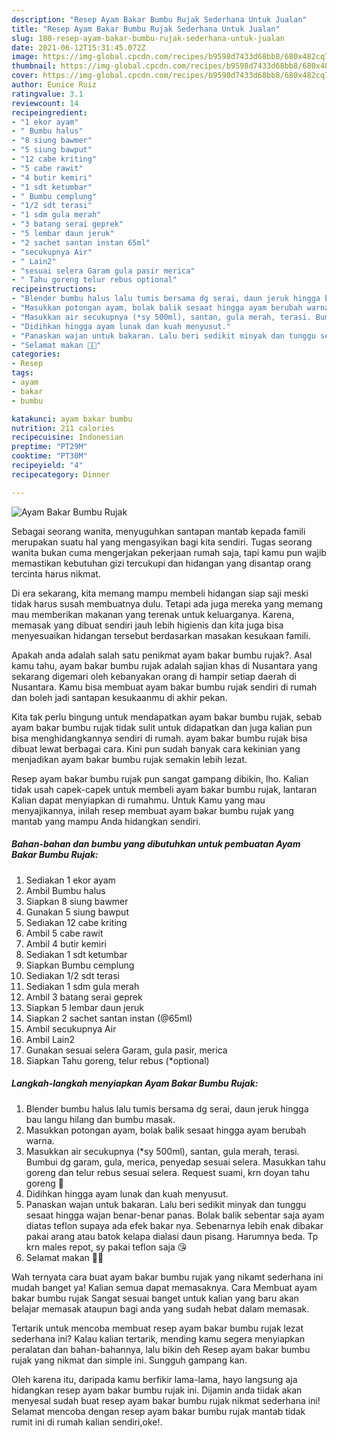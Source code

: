 ```yaml
---
description: "Resep Ayam Bakar Bumbu Rujak Sederhana Untuk Jualan"
title: "Resep Ayam Bakar Bumbu Rujak Sederhana Untuk Jualan"
slug: 180-resep-ayam-bakar-bumbu-rujak-sederhana-untuk-jualan
date: 2021-06-12T15:31:45.072Z
image: https://img-global.cpcdn.com/recipes/b9598d7433d68bb8/680x482cq70/ayam-bakar-bumbu-rujak-foto-resep-utama.jpg
thumbnail: https://img-global.cpcdn.com/recipes/b9598d7433d68bb8/680x482cq70/ayam-bakar-bumbu-rujak-foto-resep-utama.jpg
cover: https://img-global.cpcdn.com/recipes/b9598d7433d68bb8/680x482cq70/ayam-bakar-bumbu-rujak-foto-resep-utama.jpg
author: Eunice Ruiz
ratingvalue: 3.1
reviewcount: 14
recipeingredient:
- "1 ekor ayam"
- " Bumbu halus"
- "8 siung bawmer"
- "5 siung bawput"
- "12 cabe kriting"
- "5 cabe rawit"
- "4 butir kemiri"
- "1 sdt ketumbar"
- " Bumbu cemplung"
- "1/2 sdt terasi"
- "1 sdm gula merah"
- "3 batang serai geprek"
- "5 lembar daun jeruk"
- "2 sachet santan instan 65ml"
- "secukupnya Air"
- " Lain2"
- "sesuai selera Garam gula pasir merica"
- " Tahu goreng telur rebus optional"
recipeinstructions:
- "Blender bumbu halus lalu tumis bersama dg serai, daun jeruk hingga bau langu hilang dan bumbu masak."
- "Masukkan potongan ayam, bolak balik sesaat hingga ayam berubah warna."
- "Masukkan air secukupnya (*sy 500ml), santan, gula merah, terasi. Bumbui dg garam, gula, merica, penyedap sesuai selera. Masukkan tahu goreng dan telur rebus sesuai selera. Request suami, krn doyan tahu goreng 🤭"
- "Didihkan hingga ayam lunak dan kuah menyusut."
- "Panaskan wajan untuk bakaran. Lalu beri sedikit minyak dan tunggu sesaat hingga wajan benar-benar panas. Bolak balik sebentar saja ayam diatas teflon supaya ada efek bakar nya. Sebenarnya lebih enak dibakar pakai arang atau batok kelapa dialasi daun pisang. Harumnya beda. Tp krn males repot, sy pakai teflon saja 😘"
- "Selamat makan 🍚🍗"
categories:
- Resep
tags:
- ayam
- bakar
- bumbu

katakunci: ayam bakar bumbu 
nutrition: 211 calories
recipecuisine: Indonesian
preptime: "PT29M"
cooktime: "PT30M"
recipeyield: "4"
recipecategory: Dinner

---
```



![Ayam Bakar Bumbu Rujak](https://img-global.cpcdn.com/recipes/b9598d7433d68bb8/680x482cq70/ayam-bakar-bumbu-rujak-foto-resep-utama.jpg)

Sebagai seorang wanita, menyuguhkan santapan mantab kepada famili merupakan suatu hal yang mengasyikan bagi kita sendiri. Tugas seorang  wanita bukan cuma mengerjakan pekerjaan rumah saja, tapi kamu pun wajib memastikan kebutuhan gizi tercukupi dan hidangan yang disantap orang tercinta harus nikmat.

Di era  sekarang, kita memang mampu membeli hidangan siap saji meski tidak harus susah membuatnya dulu. Tetapi ada juga mereka yang memang mau memberikan makanan yang terenak untuk keluarganya. Karena, memasak yang dibuat sendiri jauh lebih higienis dan kita juga bisa menyesuaikan hidangan tersebut berdasarkan masakan kesukaan famili. 



Apakah anda adalah salah satu penikmat ayam bakar bumbu rujak?. Asal kamu tahu, ayam bakar bumbu rujak adalah sajian khas di Nusantara yang sekarang digemari oleh kebanyakan orang di hampir setiap daerah di Nusantara. Kamu bisa membuat ayam bakar bumbu rujak sendiri di rumah dan boleh jadi santapan kesukaanmu di akhir pekan.

Kita tak perlu bingung untuk mendapatkan ayam bakar bumbu rujak, sebab ayam bakar bumbu rujak tidak sulit untuk didapatkan dan juga kalian pun bisa menghidangkannya sendiri di rumah. ayam bakar bumbu rujak bisa dibuat lewat berbagai cara. Kini pun sudah banyak cara kekinian yang menjadikan ayam bakar bumbu rujak semakin lebih lezat.

Resep ayam bakar bumbu rujak pun sangat gampang dibikin, lho. Kalian tidak usah capek-capek untuk membeli ayam bakar bumbu rujak, lantaran Kalian dapat menyiapkan di rumahmu. Untuk Kamu yang mau menyajikannya, inilah resep membuat ayam bakar bumbu rujak yang mantab yang mampu Anda hidangkan sendiri.

<!--inarticleads1-->

##### Bahan-bahan dan bumbu yang dibutuhkan untuk pembuatan Ayam Bakar Bumbu Rujak:

1. Sediakan 1 ekor ayam
1. Ambil  Bumbu halus
1. Siapkan 8 siung bawmer
1. Gunakan 5 siung bawput
1. Sediakan 12 cabe kriting
1. Ambil 5 cabe rawit
1. Ambil 4 butir kemiri
1. Sediakan 1 sdt ketumbar
1. Siapkan  Bumbu cemplung
1. Sediakan 1/2 sdt terasi
1. Sediakan 1 sdm gula merah
1. Ambil 3 batang serai geprek
1. Siapkan 5 lembar daun jeruk
1. Siapkan 2 sachet santan instan (@65ml)
1. Ambil secukupnya Air
1. Ambil  Lain2
1. Gunakan sesuai selera Garam, gula pasir, merica
1. Siapkan  Tahu goreng, telur rebus (*optional)




<!--inarticleads2-->

##### Langkah-langkah menyiapkan Ayam Bakar Bumbu Rujak:

1. Blender bumbu halus lalu tumis bersama dg serai, daun jeruk hingga bau langu hilang dan bumbu masak.
1. Masukkan potongan ayam, bolak balik sesaat hingga ayam berubah warna.
1. Masukkan air secukupnya (*sy 500ml), santan, gula merah, terasi. Bumbui dg garam, gula, merica, penyedap sesuai selera. Masukkan tahu goreng dan telur rebus sesuai selera. Request suami, krn doyan tahu goreng 🤭
1. Didihkan hingga ayam lunak dan kuah menyusut.
1. Panaskan wajan untuk bakaran. Lalu beri sedikit minyak dan tunggu sesaat hingga wajan benar-benar panas. Bolak balik sebentar saja ayam diatas teflon supaya ada efek bakar nya. Sebenarnya lebih enak dibakar pakai arang atau batok kelapa dialasi daun pisang. Harumnya beda. Tp krn males repot, sy pakai teflon saja 😘
1. Selamat makan 🍚🍗




Wah ternyata cara buat ayam bakar bumbu rujak yang nikamt sederhana ini mudah banget ya! Kalian semua dapat memasaknya. Cara Membuat ayam bakar bumbu rujak Sangat sesuai banget untuk kalian yang baru akan belajar memasak ataupun bagi anda yang sudah hebat dalam memasak.

Tertarik untuk mencoba membuat resep ayam bakar bumbu rujak lezat sederhana ini? Kalau kalian tertarik, mending kamu segera menyiapkan peralatan dan bahan-bahannya, lalu bikin deh Resep ayam bakar bumbu rujak yang nikmat dan simple ini. Sungguh gampang kan. 

Oleh karena itu, daripada kamu berfikir lama-lama, hayo langsung aja hidangkan resep ayam bakar bumbu rujak ini. Dijamin anda tiidak akan menyesal sudah buat resep ayam bakar bumbu rujak nikmat sederhana ini! Selamat mencoba dengan resep ayam bakar bumbu rujak mantab tidak rumit ini di rumah kalian sendiri,oke!.

